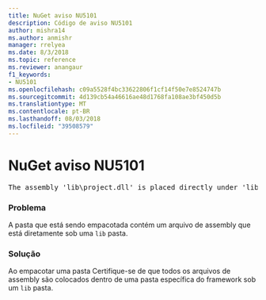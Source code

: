 ```yaml
---
title: NuGet aviso NU5101
description: Código de aviso NU5101
author: mishra14
ms.author: anmishr
manager: rrelyea
ms.date: 8/3/2018
ms.topic: reference
ms.reviewer: anangaur
f1_keywords:
- NU5101
ms.openlocfilehash: c09a5528f4bc33622806f1cf14f50e7e8524747b
ms.sourcegitcommit: 4d139cb54a46616ae48d1768fa108ae3bf450d5b
ms.translationtype: MT
ms.contentlocale: pt-BR
ms.lasthandoff: 08/03/2018
ms.locfileid: "39508579"
---
```

# <a name="nuget-warning-nu5101"></a>NuGet aviso NU5101
<pre>The assembly 'lib\project.dll' is placed directly under 'lib' folder. It is recommended that assemblies be placed inside a framework-specific folder. Move it into a framework-specific folder.</pre>

### <a name="issue"></a>Problema

A pasta que está sendo empacotada contém um arquivo de assembly que está diretamente sob uma `lib` pasta.


### <a name="solution"></a>Solução

Ao empacotar uma pasta Certifique-se de que todos os arquivos de assembly são colocados dentro de uma pasta específica do framework sob um `lib` pasta.

